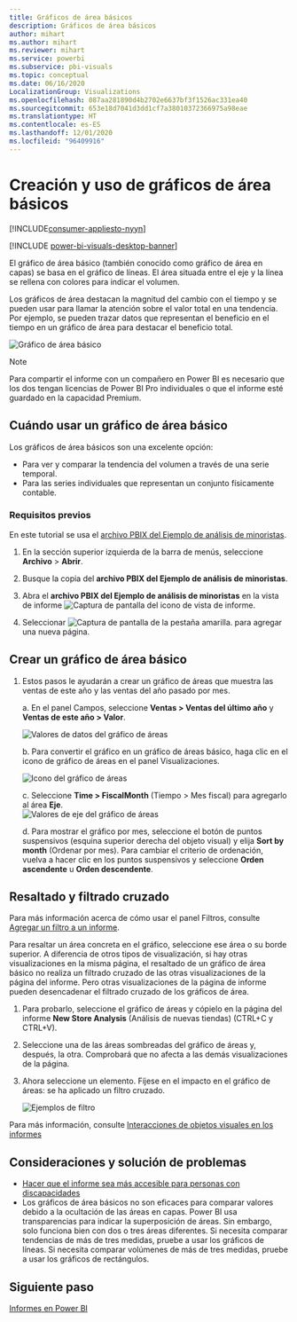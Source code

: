 ```yaml
---
title: Gráficos de área básicos
description: Gráficos de área básicos
author: mihart
ms.author: mihart
ms.reviewer: mihart
ms.service: powerbi
ms.subservice: pbi-visuals
ms.topic: conceptual
ms.date: 06/16/2020
LocalizationGroup: Visualizations
ms.openlocfilehash: 087aa281890d4b2702e6637bf3f1526ac331ea40
ms.sourcegitcommit: 653e18d7041d3dd1cf7a38010372366975a98eae
ms.translationtype: HT
ms.contentlocale: es-ES
ms.lasthandoff: 12/01/2020
ms.locfileid: "96409916"
---
```

# <a name="create-and-use-basic-area-charts"></a>Creación y uso de gráficos de área básicos

[!INCLUDE[consumer-appliesto-nyyn](../includes/consumer-appliesto-nyyn.md)]

[!INCLUDE [power-bi-visuals-desktop-banner](../includes/power-bi-visuals-desktop-banner.md)]

El gráfico de área básico (también conocido como gráfico de área en capas) se basa en el gráfico de líneas. El área situada entre el eje y la línea se rellena con colores para indicar el volumen. 

Los gráficos de área destacan la magnitud del cambio con el tiempo y se pueden usar para llamar la atención sobre el valor total en una tendencia. Por ejemplo, se pueden trazar datos que representan el beneficio en el tiempo en un gráfico de área para destacar el beneficio total.

![Gráfico de área básico](media/power-bi-visualization-basic-area-chart/power-bi-chart-example.png)

> [!NOTE]
> Para compartir el informe con un compañero en Power BI es necesario que los dos tengan licencias de Power BI Pro individuales o que el informe esté guardado en la capacidad Premium.

## <a name="when-to-use-a-basic-area-chart"></a>Cuándo usar un gráfico de área básico
Los gráficos de área básicos son una excelente opción:

* Para ver y comparar la tendencia del volumen a través de una serie temporal. 
* Para las series individuales que representan un conjunto físicamente contable.

### <a name="prerequisites"></a>Requisitos previos
En este tutorial se usa el [archivo PBIX del Ejemplo de análisis de minoristas](https://download.microsoft.com/download/9/6/D/96DDC2FF-2568-491D-AAFA-AFDD6F763AE3/Retail%20Analysis%20Sample%20PBIX.pbix).

1. En la sección superior izquierda de la barra de menús, seleccione **Archivo** > **Abrir**.
   
2. Busque la copia del **archivo PBIX del Ejemplo de análisis de minoristas**.

1. Abra el **archivo PBIX del Ejemplo de análisis de minoristas** en la vista de informe ![Captura de pantalla del icono de vista de informe](media/power-bi-visualization-kpi/power-bi-report-view.png).

1. Seleccionar ![Captura de pantalla de la pestaña amarilla.](media/power-bi-visualization-kpi/power-bi-yellow-tab.png) para agregar una nueva página.


## <a name="create-a-basic-area-chart"></a>Crear un gráfico de área básico
 

1. Estos pasos le ayudarán a crear un gráfico de áreas que muestra las ventas de este año y las ventas del año pasado por mes.
   
   a. En el panel Campos, seleccione **Ventas \> Ventas del último año** y **Ventas de este año > Valor**.

   ![Valores de datos del gráfico de áreas](media/power-bi-visualization-basic-area-chart/power-bi-bar-chart.png)

   b.  Para convertir el gráfico en un gráfico de áreas básico, haga clic en el icono de gráfico de áreas en el panel Visualizaciones.

   ![Icono del gráfico de áreas](media/power-bi-visualization-basic-area-chart/convertchart.png)
   
   c.  Seleccione **Time \> FiscalMonth** (Tiempo > Mes fiscal) para agregarlo al área **Eje**.   
   ![Valores de eje del gráfico de áreas](media/power-bi-visualization-basic-area-chart/powerbi-area-chartnew.png)
   
   d.  Para mostrar el gráfico por mes, seleccione el botón de puntos suspensivos (esquina superior derecha del objeto visual) y elija **Sort by month** (Ordenar por mes). Para cambiar el criterio de ordenación, vuelva a hacer clic en los puntos suspensivos y seleccione **Orden ascendente** u **Orden descendente**.

## <a name="highlighting-and-cross-filtering"></a>Resaltado y filtrado cruzado
Para más información acerca de cómo usar el panel Filtros, consulte [Agregar un filtro a un informe](../create-reports/power-bi-report-add-filter.md).

Para resaltar un área concreta en el gráfico, seleccione ese área o su borde superior.  A diferencia de otros tipos de visualización, si hay otras visualizaciones en la misma página, el resaltado de un gráfico de área básico no realiza un filtrado cruzado de las otras visualizaciones de la página del informe. Pero otras visualizaciones de la página de informe pueden desencadenar el filtrado cruzado de los gráficos de área. 

1. Para probarlo, seleccione el gráfico de áreas y cópielo en la página del informe **New Store Analysis** (Análisis de nuevas tiendas) (CTRL+C y CTRL+V).
2. Seleccione una de las áreas sombreadas del gráfico de áreas y, después, la otra. Comprobará que no afecta a las demás visualizaciones de la página.
1. Ahora seleccione un elemento. Fíjese en el impacto en el gráfico de áreas: se ha aplicado un filtro cruzado.

    ![Ejemplos de filtro](media/power-bi-visualization-basic-area-chart/power-bi-area-chart-filters.gif) 

Para más información, consulte [Interacciones de objetos visuales en los informes](../create-reports/service-reports-visual-interactions.md)


## <a name="considerations-and-troubleshooting"></a>Consideraciones y solución de problemas   
* [Hacer que el informe sea más accesible para personas con discapacidades](../create-reports/desktop-accessibility-overview.md)
* Los gráficos de área básicos no son eficaces para comparar valores debido a la ocultación de las áreas en capas. Power BI usa transparencias para indicar la superposición de áreas. Sin embargo, solo funciona bien con dos o tres áreas diferentes. Si necesita comparar tendencias de más de tres medidas, pruebe a usar los gráficos de líneas. Si necesita comparar volúmenes de más de tres medidas, pruebe a usar los gráficos de rectángulos.

## <a name="next-step"></a>Siguiente paso
[Informes en Power BI](power-bi-visualization-card.md)  
